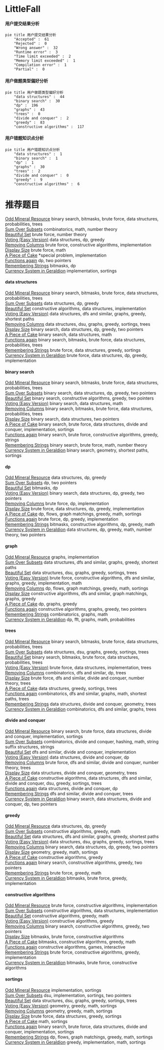 # LittleFall
<!-- tabs:start -->
#### **用户提交结果分析**

```mermaid
pie title 用户提交结果分析
    "Accepted" :  61
    "Rejected" :  0
    "Wrong answer" :  32
    "Runtime error" :  3
    "Time limit exceeded" :  2
    "Memory limit exceeded" :  1
    "Compilation error" :  1
    "Partial" :  0
```
#### **用户做题类型偏好分析**

```mermaid
pie title 用户做题类型偏好分析
    "data structures" :  44
    "binary search" :  30
    "dp" :  196
    "graphs" :  43
    "trees" :  0
    "divide and conquer" :  2
    "greedy" :  83
    "constructive algorithms" :  117
```
#### **用户错题知识点分析**

```mermaid
pie title 用户错题知识点分析
    "data structures" :  1
    "binary search" :  1
    "dp" :  1
    "graphs" :  30
    "trees" :  2
    "divide and conquer" :  0
    "greedy" :  9
    "constructive algorithms" :  6
```
<!-- tabs:end -->
# 推荐题目
[Odd Mineral Resource](http://codeforces.com/problemset/problem/1479/D)		binary search,
                        bitmasks,
                        brute force,
                        data structures,
                        probabilities,
                        trees		  
[Sum Over Subsets](http://codeforces.com/problemset/problem/1436/F)		combinatorics,
                        math,
                        number theory		  
[Beautiful Set](http://codeforces.com/problemset/problem/364/C)		brute force,
                        number theory		  
[Voting (Easy Version)](http://codeforces.com/problemset/problem/1251/E1)		data structures,
                        dp,
                        greedy		  
[Removing Columns](https://codeforces.com/contest/497/problem/A)		brute force,
                        constructive algorithms,
                        implementation		  
[Display Size](http://codeforces.com/problemset/problem/747/A)		brute force,
                        math		  
[A Piece of Cake](http://codeforces.com/problemset/problem/171/C)		*special problem,
                        implementation		  
[Functions again](https://codeforces.com/contest/789/problem/C)		dp,
                        two pointers		  
[Remembering Strings](https://codeforces.com/contest/544/problem/E)		bitmasks,
                        dp		  
[Currency System in Geraldion](http://codeforces.com/problemset/problem/560/A)		implementation,
                        sortings		  
<!-- tabs:start -->
#### **data structures**
[Odd Mineral Resource](http://codeforces.com/problemset/problem/1479/D)		binary search,
                        bitmasks,
                        brute force,
                        data structures,
                        probabilities,
                        trees		  
[Sum Over Subsets](http://codeforces.com/problemset/problem/1251/E1)		data structures,
                        dp,
                        greedy		  
[Beautiful Set](http://codeforces.com/problemset/problem/156/B)		constructive algorithms,
                        data structures,
                        implementation		  
[Voting (Easy Version)](http://codeforces.com/problemset/problem/1106/D)		data structures,
                        dfs and similar,
                        graphs,
                        greedy,
                        shortest paths		  
[Removing Columns](http://codeforces.com/problemset/problem/1408/E)		data structures,
                        dsu,
                        graphs,
                        greedy,
                        sortings,
                        trees		  
[Display Size](http://codeforces.com/problemset/problem/1492/C)		binary search,
                        data structures,
                        dp,
                        greedy,
                        two pointers		  
[A Piece of Cake](http://codeforces.com/problemset/problem/1490/G)		binary search,
                        data structures,
                        math		  
[Functions again](http://codeforces.com/problemset/problem/1479/D)		binary search,
                        bitmasks,
                        brute force,
                        data structures,
                        probabilities,
                        trees		  
[Remembering Strings](http://codeforces.com/problemset/problem/1497/A)		brute force,
                        data structures,
                        greedy,
                        sortings		  
[Currency System in Geraldion](http://codeforces.com/problemset/problem/1491/C)		brute force,
                        data structures,
                        dp,
                        greedy,
                        implementation		  
#### **binary search**
[Odd Mineral Resource](http://codeforces.com/problemset/problem/1479/D)		binary search,
                        bitmasks,
                        brute force,
                        data structures,
                        probabilities,
                        trees		  
[Sum Over Subsets](http://codeforces.com/problemset/problem/1492/C)		binary search,
                        data structures,
                        dp,
                        greedy,
                        two pointers		  
[Beautiful Set](http://codeforces.com/problemset/problem/1463/D)		binary search,
                        constructive algorithms,
                        greedy,
                        two pointers		  
[Voting (Easy Version)](http://codeforces.com/problemset/problem/1490/G)		binary search,
                        data structures,
                        math		  
[Removing Columns](http://codeforces.com/problemset/problem/1479/D)		binary search,
                        bitmasks,
                        brute force,
                        data structures,
                        probabilities,
                        trees		  
[Display Size](http://codeforces.com/problemset/problem/1436/E)		binary search,
                        data structures,
                        two pointers		  
[A Piece of Cake](http://codeforces.com/problemset/problem/1461/D)		binary search,
                        brute force,
                        data structures,
                        divide and conquer,
                        implementation,
                        sortings		  
[Functions again](http://codeforces.com/problemset/problem/1493/C)		binary search,
                        brute force,
                        constructive algorithms,
                        greedy,
                        strings		  
[Remembering Strings](http://codeforces.com/problemset/problem/1487/D)		binary search,
                        brute force,
                        math,
                        number theory		  
[Currency System in Geraldion](http://codeforces.com/problemset/problem/1486/B)		binary search,
                        geometry,
                        shortest paths,
                        sortings		  
#### **dp**
[Odd Mineral Resource](http://codeforces.com/problemset/problem/1251/E1)		data structures,
                        dp,
                        greedy		  
[Sum Over Subsets](https://codeforces.com/contest/789/problem/C)		dp,
                        two pointers		  
[Beautiful Set](https://codeforces.com/contest/544/problem/E)		bitmasks,
                        dp		  
[Voting (Easy Version)](http://codeforces.com/problemset/problem/1492/C)		binary search,
                        data structures,
                        dp,
                        greedy,
                        two pointers		  
[Removing Columns](https://codeforces.com/contest/1457/problem/C)		brute force,
                        dp,
                        implementation		  
[Display Size](http://codeforces.com/problemset/problem/1491/C)		brute force,
                        data structures,
                        dp,
                        greedy,
                        implementation		  
[A Piece of Cake](http://codeforces.com/problemset/problem/1437/C)		dp,
                        flows,
                        graph matchings,
                        greedy,
                        math,
                        sortings		  
[Functions again](http://codeforces.com/problemset/problem/1499/B)		brute force,
                        dp,
                        greedy,
                        implementation		  
[Remembering Strings](http://codeforces.com/problemset/problem/1491/D)		bitmasks,
                        constructive algorithms,
                        dp,
                        greedy,
                        math		  
[Currency System in Geraldion](http://codeforces.com/problemset/problem/1497/E1)		data structures,
                        dp,
                        greedy,
                        math,
                        number theory,
                        two pointers		  
#### **graph**
[Odd Mineral Resource](http://codeforces.com/problemset/problem/863/C)		graphs,
                        implementation		  
[Sum Over Subsets](http://codeforces.com/problemset/problem/1106/D)		data structures,
                        dfs and similar,
                        graphs,
                        greedy,
                        shortest paths		  
[Beautiful Set](http://codeforces.com/problemset/problem/1408/E)		data structures,
                        dsu,
                        graphs,
                        greedy,
                        sortings,
                        trees		  
[Voting (Easy Version)](http://codeforces.com/problemset/problem/1487/C)		brute force,
                        constructive algorithms,
                        dfs and similar,
                        graphs,
                        greedy,
                        implementation,
                        math		  
[Removing Columns](http://codeforces.com/problemset/problem/1437/C)		dp,
                        flows,
                        graph matchings,
                        greedy,
                        math,
                        sortings		  
[Display Size](http://codeforces.com/problemset/problem/1470/D)		constructive algorithms,
                        dfs and similar,
                        graph matchings,
                        graphs,
                        greedy		  
[A Piece of Cake](http://codeforces.com/problemset/problem/1476/C)		dp,
                        graphs,
                        greedy		  
[Functions again](http://codeforces.com/problemset/problem/1304/D)		constructive algorithms,
                        graphs,
                        greedy,
                        two pointers		  
[Remembering Strings](http://codeforces.com/problemset/problem/1475/C)		combinatorics,
                        graphs,
                        math		  
[Currency System in Geraldion](http://codeforces.com/problemset/problem/553/E)		dp,
                        fft,
                        graphs,
                        math,
                        probabilities		  
#### **trees**
[Odd Mineral Resource](http://codeforces.com/problemset/problem/1479/D)		binary search,
                        bitmasks,
                        brute force,
                        data structures,
                        probabilities,
                        trees		  
[Sum Over Subsets](http://codeforces.com/problemset/problem/1408/E)		data structures,
                        dsu,
                        graphs,
                        greedy,
                        sortings,
                        trees		  
[Beautiful Set](http://codeforces.com/problemset/problem/1479/D)		binary search,
                        bitmasks,
                        brute force,
                        data structures,
                        probabilities,
                        trees		  
[Voting (Easy Version)](http://codeforces.com/problemset/problem/1511/C)		brute force,
                        data structures,
                        implementation,
                        trees		  
[Removing Columns](http://codeforces.com/problemset/problem/1499/F)		combinatorics,
                        dfs and similar,
                        dp,
                        trees		  
[Display Size](http://codeforces.com/problemset/problem/1491/E)		brute force,
                        dfs and similar,
                        divide and conquer,
                        number theory,
                        trees		  
[A Piece of Cake](http://codeforces.com/problemset/problem/1466/D)		data structures,
                        greedy,
                        sortings,
                        trees		  
[Functions again](http://codeforces.com/problemset/problem/1495/D)		combinatorics,
                        dfs and similar,
                        graphs,
                        math,
                        shortest paths,
                        trees		  
[Remembering Strings](http://codeforces.com/problemset/problem/1303/G)		data structures,
                        divide and conquer,
                        geometry,
                        trees		  
[Currency System in Geraldion](http://codeforces.com/problemset/problem/1454/E)		combinatorics,
                        dfs and similar,
                        graphs,
                        trees		  
#### **divide and conquer**
[Odd Mineral Resource](http://codeforces.com/problemset/problem/1461/D)		binary search,
                        brute force,
                        data structures,
                        divide and conquer,
                        implementation,
                        sortings		  
[Sum Over Subsets](http://codeforces.com/problemset/problem/1466/G)		combinatorics,
                        divide and conquer,
                        hashing,
                        math,
                        string suffix structures,
                        strings		  
[Beautiful Set](http://codeforces.com/problemset/problem/1490/D)		dfs and similar,
                        divide and conquer,
                        implementation		  
[Voting (Easy Version)](https://codeforces.com/contest/1483/problem/C)		data structures,
                        divide and conquer,
                        dp		  
[Removing Columns](http://codeforces.com/problemset/problem/1491/E)		brute force,
                        dfs and similar,
                        divide and conquer,
                        number theory,
                        trees		  
[Display Size](http://codeforces.com/problemset/problem/1303/G)		data structures,
                        divide and conquer,
                        geometry,
                        trees		  
[A Piece of Cake](http://codeforces.com/problemset/problem/1494/D)		constructive algorithms,
                        data structures,
                        dfs and similar,
                        divide and conquer,
                        dsu,
                        greedy,
                        sortings,
                        trees		  
[Functions again](http://codeforces.com/problemset/problem/1482/E)		data structures,
                        divide and conquer,
                        dp		  
[Remembering Strings](http://codeforces.com/problemset/problem/566/C)		dfs and similar,
                        divide and conquer,
                        trees		  
[Currency System in Geraldion](http://codeforces.com/problemset/problem/1428/F)		binary search,
                        data structures,
                        divide and conquer,
                        dp,
                        two pointers		  
#### **greedy**
[Odd Mineral Resource](http://codeforces.com/problemset/problem/1251/E1)		data structures,
                        dp,
                        greedy		  
[Sum Over Subsets](http://codeforces.com/problemset/problem/1088/C)		constructive algorithms,
                        greedy,
                        math		  
[Beautiful Set](http://codeforces.com/problemset/problem/1106/D)		data structures,
                        dfs and similar,
                        graphs,
                        greedy,
                        shortest paths		  
[Voting (Easy Version)](http://codeforces.com/problemset/problem/1408/E)		data structures,
                        dsu,
                        graphs,
                        greedy,
                        sortings,
                        trees		  
[Removing Columns](http://codeforces.com/problemset/problem/1492/C)		binary search,
                        data structures,
                        dp,
                        greedy,
                        two pointers		  
[Display Size](https://codeforces.com/contest/1496/problem/C)		geometry,
                        greedy,
                        math,
                        sortings		  
[A Piece of Cake](http://codeforces.com/problemset/problem/1493/A)		constructive algorithms,
                        greedy		  
[Functions again](http://codeforces.com/problemset/problem/1463/D)		binary search,
                        constructive algorithms,
                        greedy,
                        two pointers		  
[Remembering Strings](http://codeforces.com/problemset/problem/1462/C)		brute force,
                        greedy,
                        math		  
[Currency System in Geraldion](http://codeforces.com/problemset/problem/1494/B)		bitmasks,
                        brute force,
                        greedy,
                        implementation		  
#### **constructive algorithms**
[Odd Mineral Resource](https://codeforces.com/contest/497/problem/A)		brute force,
                        constructive algorithms,
                        implementation		  
[Sum Over Subsets](http://codeforces.com/problemset/problem/156/B)		constructive algorithms,
                        data structures,
                        implementation		  
[Beautiful Set](http://codeforces.com/problemset/problem/1088/C)		constructive algorithms,
                        greedy,
                        math		  
[Voting (Easy Version)](http://codeforces.com/problemset/problem/1493/A)		constructive algorithms,
                        greedy		  
[Removing Columns](http://codeforces.com/problemset/problem/1463/D)		binary search,
                        constructive algorithms,
                        greedy,
                        two pointers		  
[Display Size](https://codeforces.com/contest/1456/problem/B)		bitmasks,
                        brute force,
                        constructive algorithms		  
[A Piece of Cake](http://codeforces.com/problemset/problem/1492/D)		bitmasks,
                        constructive algorithms,
                        greedy,
                        math		  
[Functions again](https://codeforces.com/contest/1504/problem/D)		constructive algorithms,
                        games,
                        interactive		  
[Remembering Strings](https://codeforces.com/contest/1483/problem/A)		brute force,
                        constructive algorithms,
                        greedy,
                        implementation		  
[Currency System in Geraldion](https://codeforces.com/contest/1457/problem/D)		bitmasks,
                        brute force,
                        constructive algorithms		  
#### **sortings**
[Odd Mineral Resource](http://codeforces.com/problemset/problem/560/A)		implementation,
                        sortings		  
[Sum Over Subsets](https://codeforces.com/contest/876/problem/D)		dsu,
                        implementation,
                        sortings,
                        two pointers		  
[Beautiful Set](http://codeforces.com/problemset/problem/1408/E)		data structures,
                        dsu,
                        graphs,
                        greedy,
                        sortings,
                        trees		  
[Voting (Easy Version)](https://codeforces.com/contest/1496/problem/C)		geometry,
                        greedy,
                        math,
                        sortings		  
[Removing Columns](http://codeforces.com/problemset/problem/1495/A)		geometry,
                        greedy,
                        math,
                        sortings		  
[Display Size](http://codeforces.com/problemset/problem/1497/A)		brute force,
                        data structures,
                        greedy,
                        sortings		  
[A Piece of Cake](http://codeforces.com/problemset/problem/1427/A)		math,
                        sortings		  
[Functions again](http://codeforces.com/problemset/problem/1461/D)		binary search,
                        brute force,
                        data structures,
                        divide and conquer,
                        implementation,
                        sortings		  
[Remembering Strings](http://codeforces.com/problemset/problem/1437/C)		dp,
                        flows,
                        graph matchings,
                        greedy,
                        math,
                        sortings		  
[Currency System in Geraldion](http://codeforces.com/problemset/problem/1473/A)		greedy,
                        implementation,
                        math,
                        sortings		  
<!-- tabs:end -->
